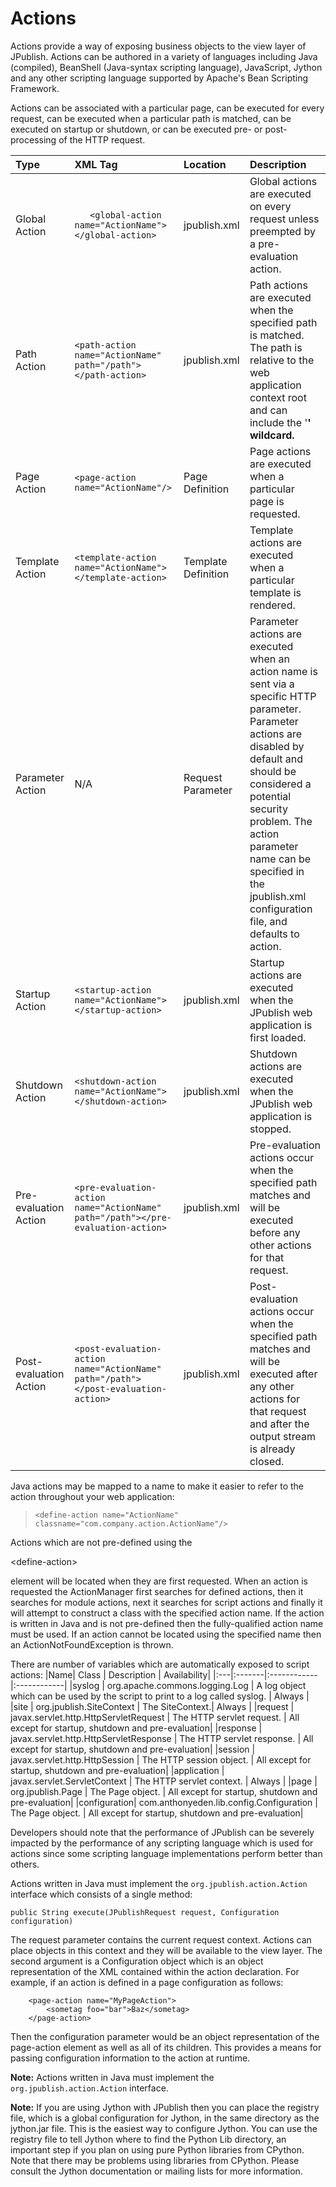 # Actions #
Actions provide a way of exposing business objects to the view layer of JPublish. Actions can be authored in a variety of languages including Java (compiled), BeanShell (Java-syntax scripting language), JavaScript, Jython and any other scripting language supported by Apache's Bean Scripting Framework.

Actions can be associated with a particular page, can be executed for every request, can be executed when a particular path is matched, can be executed on startup or shutdown, or can be executed pre- or post- processing of the HTTP request.

|Type| 	XML Tag| 	Location| 	Description|
|:---|:--------|:---------|:------------|
|Global Action| `	<global-action name="ActionName"></global-action>` |	jpublish.xml |	Global actions are executed on every request unless preempted by a pre-evaluation action.|
|Path Action |	`<path-action name="ActionName" path="/path"></path-action>` |	jpublish.xml |	Path actions are executed when the specified path is matched. The path is relative to the web application context root and can include the '**' wildcard.**|
|Page Action |	`<page-action name="ActionName"/>` |	Page Definition |	Page actions are executed when a particular page is requested.|
|Template Action |	`<template-action name="ActionName"></template-action> `|	Template Definition |	Template actions are executed when a particular template is rendered.|
|Parameter Action| 	N/A    |	Request Parameter |	Parameter actions are executed when an action name is sent via a specific HTTP parameter. Parameter actions are disabled by default and should be considered a potential security problem. The action parameter name can be specified in the jpublish.xml configuration file, and defaults to action.|
|Startup Action |	`<startup-action name="ActionName"></startup-action>` |	jpublish.xml |	Startup actions are executed when the JPublish web application is first loaded.|
|Shutdown Action |	`<shutdown-action name="ActionName"></shutdown-action> `|	jpublish.xml |	Shutdown actions are executed when the JPublish web application is stopped.|
|Pre-evaluation Action |	`<pre-evaluation-action name="ActionName" path="/path"></pre-evaluation-action> `|	jpublish.xml| 	Pre-evaluation actions occur when the specified path matches and will be executed before any other actions for that request.|
|Post-evaluation Action| 	`<post-evaluation-action name="ActionName" path="/path"></post-evaluation-action> `|	jpublish.xml |	Post-evaluation actions occur when the specified path matches and will be executed after any other actions for that request and after the output stream is already closed.|

Java actions may be mapped to a name to make it easier to refer to the action throughout your web application:

> ` <define-action name="ActionName" classname="com.company.action.ActionName"/> `

Actions which are not pre-defined using the 

&lt;define-action&gt;

 element will be located when they are first requested. When an action is requested the ActionManager first searches for defined actions, then it searches for module actions, next it searches for script actions and finally it will attempt to construct a class with the specified action name. If the action is written in Java and is not pre-defined then the fully-qualified action name must be used. If an action cannot be located using the specified name then an ActionNotFoundException is thrown.

There are number of variables which are automatically exposed to script actions:
|Name| 	Class |	Description |	Availability|
|:---|:-------|:------------|:------------|
|syslog |	org.apache.commons.logging.Log |	A log object which can be used by the script to print to a log called syslog. |	Always      |
|site |	org.jpublish.SiteContext |	The SiteContext.| 	Always     |
|request |	javax.servlet.http.HttpServletRequest |	The HTTP servlet request. |	All except for startup, shutdown and pre-evaluation|
|response |	javax.servlet.http.HttpServletResponse |	The HTTP servlet response. |	All except for startup, shutdown and pre-evaluation|
|session |	javax.servlet.http.HttpSession |	The HTTP session object. |	All except for startup, shutdown and pre-evaluation|
|application |	javax.servlet.ServletContext |	The HTTP servlet context. |	Always      |
|page |	org.jpublish.Page |	The Page object. |	All except for startup, shutdown and pre-evaluation|
|configuration| 	com.anthonyeden.lib.config.Configuration |	The Page object. |	All except for startup, shutdown and pre-evaluation|

Developers should note that the performance of JPublish can be severely impacted by the performance of any scripting language which is used for actions since some scripting language implementations perform better than others.

Actions written in Java must implement the `org.jpublish.action.Action` interface which consists of a single method:
```
public String execute(JPublishRequest request, Configuration configuration)
```

The request parameter contains the current request context. Actions can place objects in this context and they will be available to the view layer. The second argument is a Configuration object which is an object representation of the XML contained within the action declaration. For example, if an action is defined in a page configuration as follows:
```
    <page-action name="MyPageAction">
        <sometag foo="bar">Baz</sometag>
    </page-action>
```

Then the configuration parameter would be an object representation of the page-action element as well as all of its children. This provides a means for passing configuration information to the action at runtime.

**Note:** Actions written in Java must implement the `org.jpublish.action.Action` interface.

**Note:** If you are using Jython with JPublish then you can place the registry file, which is a global configuration for Jython, in the same directory as the jython.jar file. This is the easiest way to configure Jython. You can use the registry file to tell Jython where to find the Python Lib directory, an important step if you plan on using pure Python libraries from CPython. Note that there may be problems using libraries from CPython. Please consult the Jython documentation or mailing lists for more information.